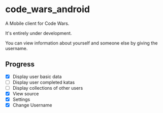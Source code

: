 # code_wars_android

A Mobile client for Code Wars.

It's entirely under development.

You can view information about yourself and someone else by giving the username.

## Progress

- [X] Display user basic data
- [ ] Display user completed katas
- [ ] Display collections of other users
- [X] View source
- [X] Settings
- [X] Change Username
